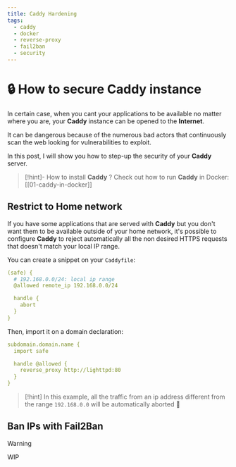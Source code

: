 ```yaml
---
title: Caddy Hardening
tags:
  - caddy
  - docker
  - reverse-proxy
  - fail2ban
  - security
---
```

# 🔒 How to secure Caddy instance

In certain case, when you cant your applications to be available no matter where you are, your **Caddy** instance can be opened to the **Internet**.

It can be dangerous because of the numerous bad actors that continuously scan the web looking for vulnerabilities to exploit.

In this post, I will show you how to step-up the security of your **Caddy** server.

>[!hint]- How to install **Caddy** ?
> Check out how to run **Caddy** in Docker: [[01-caddy-in-docker]]

## Restrict to Home network

If you have some applications that are served with **Caddy** but you don't want them to be available outside of your home network, it's possible to configure **Caddy** to reject automatically all the non desired HTTPS requests that doesn't match your local IP range.

You can create a snippet on your `Caddyfile`:

```yml
(safe) {
  # 192.168.0.0/24: local ip range
  @allowed remote_ip 192.168.0.0/24

  handle {
    abort
  }
}
```

Then, import it on a domain declaration:

```yml
subdomain.domain.name {
  import safe

  handle @allowed {
    reverse_proxy http://lighttpd:80
  }
}
```

> [!hint]
> In this example, all the traffic from an ip address different from the range `192.168.0.0` will be automatically aborted 🤯

## Ban IPs with Fail2Ban

> [!warning]
> WIP